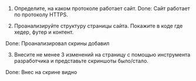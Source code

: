 1. Определите, на каком протоколе работает сайт.
Done: Сайт работает по протоколу HTTPS. 

2. Проанализируйте структуру страницы сайта. Покажите в коде где хедер, футер и контент.

Done: Проанализировал скрины добавил

3. Внесите не менее 3 изменений на страницу с помощью инструмента разработчика и представьте скриншоты было/стало.

Done: Внес на скрине видно
